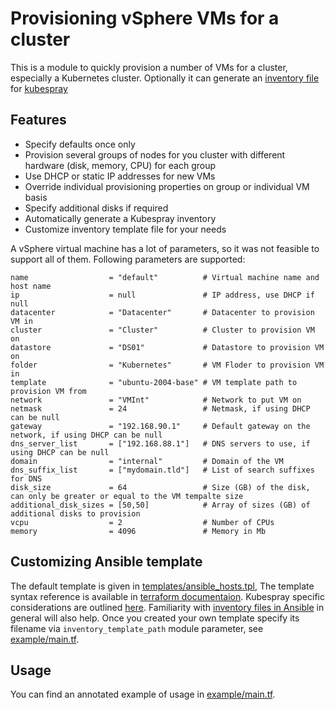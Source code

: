 # Provisioning vSphere VMs for a cluster

This is a module to quickly provision a number of VMs for a cluster, especially a Kubernetes cluster. Optionally it can generate an [inventory file](https://github.com/kubernetes-sigs/kubespray/blob/master/docs/ansible.md) for [kubespray](https://github.com/kubernetes-sigs/kubespray)

## Features

* Specify defaults once only
* Provision several groups of nodes for you cluster with different hardware (disk, memory, CPU) for each group
* Use DHCP or static IP addresses for new VMs
* Override individual provisioning properties on group or individual VM basis
* Specify additional disks if required
* Automatically generate a Kubespray inventory
* Customize inventory template file for your needs

A vSphere virtual machine has a lot of parameters, so it was not feasible to support all of them. Following parameters are supported:

```text
name                  = "default"          # Virtual machine name and host name
ip                    = null               # IP address, use DHCP if null
datacenter            = "Datacenter"       # Datacenter to provision VM in
cluster               = "Cluster"          # Cluster to provision VM on
datastore             = "DS01"             # Datastore to provision VM on
folder                = "Kubernetes"       # VM Floder to provision VM in
template              = "ubuntu-2004-base" # VM template path to provision VM from
network               = "VMInt"            # Network to put VM on
netmask               = 24                 # Netmask, if using DHCP can be null
gateway               = "192.168.90.1"     # Default gateway on the network, if using DHCP can be null
dns_server_list       = ["192.168.88.1"]   # DNS servers to use, if using DHCP can be null
domain                = "internal"         # Domain of the VM
dns_suffix_list       = ["mydomain.tld"]   # List of search suffixes for DNS
disk_size             = 64                 # Size (GB) of the disk, can only be greater or equal to the VM tempalte size
additional_disk_sizes = [50,50]            # Array of sizes (GB) of additional disks to provision
vcpu                  = 2                  # Number of CPUs
memory                = 4096               # Memory in Mb
```
## Customizing Ansible template

The default template is given in [templates/ansible_hosts.tpl](templates/ansible_hosts.tpl), The template syntax reference is available in [terraform documentaion](https://www.terraform.io/docs/configuration/expressions.html#string-templates). Kubespray specific considerations are outlined [here](https://github.com/kubernetes-sigs/kubespray/blob/master/docs/ansible.md). Familiarity with [inventory files in Ansible](https://docs.ansible.com/ansible/latest/user_guide/intro_inventory.html) in general will also help. Once you created your own template specify its filename via `inventory_template_path` module parameter, see [example/main.tf](example/main.tf).

## Usage

You can find an annotated example of usage in [example/main.tf](example/main.tf).

